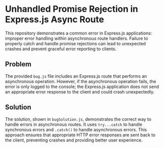 # Unhandled Promise Rejection in Express.js Async Route

This repository demonstrates a common error in Express.js applications: improper error handling within asynchronous route handlers.  Failure to properly catch and handle promise rejections can lead to unexpected crashes and prevent graceful error reporting to clients.

## Problem

The provided `bug.js` file includes an Express.js route that performs an asynchronous operation. However, if the asynchronous operation fails, the error is only logged to the console; the Express.js application does not send an appropriate error response to the client and could crash unexpectedly. 

## Solution

The solution, shown in `bugSolution.js`, demonstrates the correct way to handle errors in asynchronous routes.  It uses `try...catch` to handle synchronous errors and `.catch()` to handle asynchronous errors. This approach ensures that appropriate HTTP error responses are sent back to the client, preventing crashes and providing better user experience.